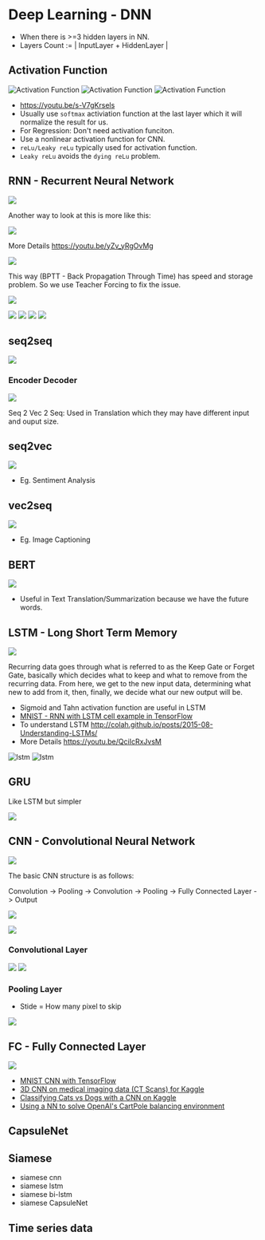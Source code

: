 # Deep Learning - DNN

- When there is >=3 hidden layers in NN.
- Layers Count := | InputLayer + HiddenLayer |

## Activation Function

![Activation Function](assets/activation.jpg)
![Activation Function](assets/vanishingGrad.jpg)
![Activation Function](assets/dyingRelu.jpg)

- <https://youtu.be/s-V7gKrsels>
- Usually use `softmax` activiation function at the last layer which it will normalize the result for us.
- For Regression: Don't need activation funciton.
- Use a nonlinear activation function for CNN.
- `reLu/Leaky reLu` typically used for activation function.
- `Leaky reLu` avoids the `dying reLu` problem.

## RNN - Recurrent Neural Network

![](https://pythonprogramming.net/static/images/machine-learning/recurrent-neural-network-basics.png)

Another way to look at this is more like this:

![](https://pythonprogramming.net/static/images/machine-learning/basic-recurrent-neural-network-unfolded-concept.png)

More Details <https://youtu.be/yZv_yRgOvMg>

![](assets/cnn/rnn.jpg)

This way (BPTT - Back Propagation Through Time) has speed and storage problem. So we use Teacher Forcing to fix the issue.

![](assets/cnn/rnn2.jpg)

![](assets/cnn/rnn_1.jpg)
![](assets/cnn/rnn_2.jpg)
![](assets/cnn/rnn_3.jpg)
![](assets/cnn/rnn_4.jpg)

## seq2seq

![](assets/cnn/seq2seq.jpg)

### Encoder Decoder

![](assets/cnn/encoder-decoder.jpg)

Seq 2 Vec 2 Seq: Used in Translation which they may have different input and ouput size.

## seq2vec

![](assets/cnn/seq2vec.jpg)

- Eg. Sentiment Analysis

## vec2seq

![](assets/cnn/vec2seq.jpg)

- Eg. Image Captioning

## BERT

![](assets/cnn/bert.jpg)

- Useful in Text Translation/Summarization because we have the future words.

## LSTM - Long Short Term Memory

![](https://pythonprogramming.net/static/images/machine-learning/long-short-term-memory-cell-LSTM.png)

Recurring data goes through what is referred to as the Keep Gate or Forget Gate, basically which decides what to keep and what to remove from the recurring data. From here, we get to the new input data, determining what new to add from it, then, finally, we decide what our new output will be.

- Sigmoid and Tahn activation function are useful in LSTM
- [MNIST - RNN with LSTM cell example in TensorFlow](https://pythonprogramming.net/rnn-tensorflow-python-machine-learning-tutorial/)
- To understand LSTM http://colah.github.io/posts/2015-08-Understanding-LSTMs/
- More Details <https://youtu.be/QciIcRxJvsM>

![lstm](assets/cnn/lstm2.jpg)
![lstm](assets/cnn/lstm3.jpg)

## GRU

Like LSTM but simpler

![](assets/cnn/gru.jpg)

## CNN - Convolutional Neural Network

![](assets/cnn/cnn3.jpg)

The basic CNN structure is as follows:

Convolution -> Pooling -> Convolution -> Pooling -> Fully Connected Layer -> Output

![](https://pythonprogramming.net/static/images/machine-learning/convolution-new-featuremap.png)

![](https://pythonprogramming.net/static/images/machine-learning/max-pooling-example.png)

### Convolutional Layer

![](assets/cnn/cnn.jpg)
![](assets/cnn/cnn2.jpg)

### Pooling Layer

- Stide = How many pixel to skip

![](assets/cnn/pooling.jpg)

## FC - Fully Connected Layer

![](assets/cnn/fc.jpg)

- [MNIST CNN with TensorFlow](https://pythonprogramming.net/cnn-tensorflow-convolutional-nerual-network-machine-learning-tutorial/)
- [3D CNN on medical imaging data (CT Scans) for Kaggle](https://pythonprogramming.net/3d-convolutional-neural-network-machine-learning-tutorial/#Kaggle-Competition)
- [Classifying Cats vs Dogs with a CNN on Kaggle](https://pythonprogramming.net/convolutional-neural-network-kats-vs-dogs-machine-learning-tutorial/)
- [Using a NN to solve OpenAI's CartPole balancing environment](https://pythonprogramming.net/openai-cartpole-neural-network-example-machine-learning-tutorial/)

## CapsuleNet

## Siamese

- siamese cnn
- siamese lstm
- siamese bi-lstm
- siamese CapsuleNet

## Time series data
